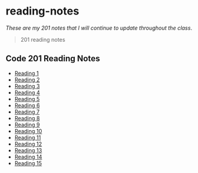 # reading-notes

*These are my 201 notes that I will continue to update throughout the class*.
> 201 reading notes


## **Code 201 Reading Notes**

- [Reading 1](201/class-01.md)
- [Reading 2](201/class-02.md)
- [Reading 3](201/read03.md)
- [Reading 4](201/read04.md)
- [Reading 5](201/read05.md)
- [Reading 6](201/read06.md)
- [Reading 7](201/read07.md)
- [Reading 8](201/read08.md)
- [Reading 9](201/read09.md)
- [Reading 10](201/read10.md)
- [Reading 11](201/read11.md)
- [Reading 12](201/read12.md)
- [Reading 13](201/read13.md)
- [Reading 14](201/read14.md)
- [Reading 15](201/read15.md)